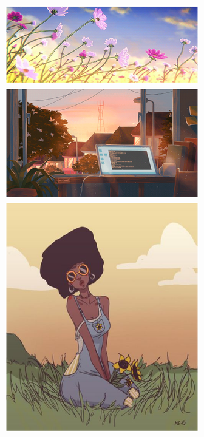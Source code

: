 <p align="center">
  <img src="792236ced7ec959dd7a0ce7804d3bd47.gif" alt="Zolara Codes Spring Logo" width="770" height="200"/>
</p>

<p align="center">
  <img src="7d07a255678962d30d8717dcf5dbd266.gif" alt="Computer blinking on desktop screen near window overlooking sunset"/>
</p>
 


<p align="center">
 <img src="b523c6a6505a72bc5f835c9a768566e0.jpg" alt="Summertime Garnett" width="600" height="600" title="Optional title"/>
</p>



